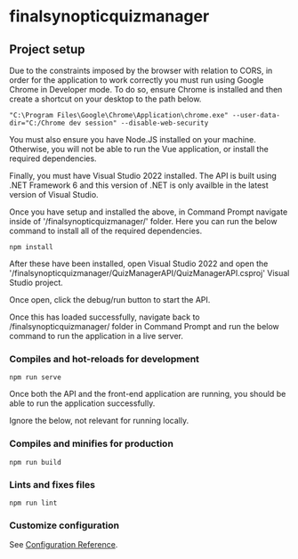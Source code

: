 # finalsynopticquizmanager

## Project setup

Due to the constraints imposed by the browser with relation to CORS, in order for the application to work correctly you must run using Google Chrome in Developer mode. To do so, ensure Chrome is installed and then create a shortcut on your desktop to the path below. 

```
"C:\Program Files\Google\Chrome\Application\chrome.exe" --user-data-dir="C:/Chrome dev session" --disable-web-security
```
You must also ensure you have Node.JS installed on your machine. Otherwise, you will not be able to run the Vue application, or install the required dependencies. 

Finally, you must have Visual Studio 2022 installed. 
The API is built using .NET Framework 6 and this version of .NET is only availble in the latest version of Visual Studio. 

Once you have setup and installed the above, in Command Prompt navigate inside of '/finalsynopticquizmanager/' folder. Here you can run the below command to install all of the required dependencies. 

```
npm install
```
After these have been installed, open Visual Studio 2022 and open the '/finalsynopticquizmanager/QuizManagerAPI/QuizManagerAPI.csproj' Visual Studio project. 

Once open, click the debug/run button to start the API. 

Once this has loaded successfully, navigate back to /finalsynopticquizmanager/ folder in Command Prompt and run the below command to run the application in a live server. 

### Compiles and hot-reloads for development
```
npm run serve
```

Once both the API and the front-end application are running, you should be able to run the application successfully. 

Ignore the below, not relevant for running locally. 
### Compiles and minifies for production
```
npm run build
```

### Lints and fixes files
```
npm run lint
```

### Customize configuration
See [Configuration Reference](https://cli.vuejs.org/config/).
